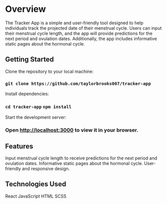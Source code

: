 # Overview

The Tracker App is a simple and user-friendly tool designed to help individuals track the projected date of their menstrual cycle. Users can input their menstrual cycle length, and the app will provide predictions for the next period and ovulation dates. Additionally, the app includes informative static pages about the hormonal cycle.

## Getting Started

Clone the repository to your local machine:

### `git clone https://github.com/taylorbrooks007/tracker-app`

Install dependencies:

### `cd tracker-app` `npm install`

Start the development server:

### Open [http://localhost:3000](http://localhost:3000) to view it in your browser.

## Features

Input menstrual cycle length to receive predictions for the next period and ovulation dates.
Informative static pages about the hormonal cycle.
User-friendly and responsive design.

## Technologies Used

React
JavaScript
HTML
SCSS
